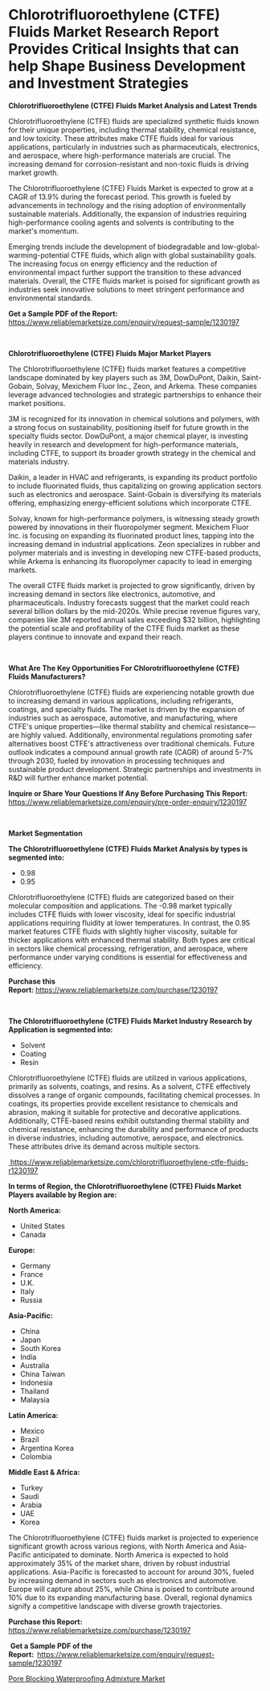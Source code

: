 <p><h1>Chlorotrifluoroethylene (CTFE) Fluids Market Research Report Provides Critical Insights that can help Shape Business Development and Investment Strategies</h1></p><p><strong>Chlorotrifluoroethylene (CTFE) Fluids Market Analysis and Latest Trends</strong></p>
<p><p>Chlorotrifluoroethylene (CTFE) fluids are specialized synthetic fluids known for their unique properties, including thermal stability, chemical resistance, and low toxicity. These attributes make CTFE fluids ideal for various applications, particularly in industries such as pharmaceuticals, electronics, and aerospace, where high-performance materials are crucial. The increasing demand for corrosion-resistant and non-toxic fluids is driving market growth.</p><p>The Chlorotrifluoroethylene (CTFE) Fluids Market is expected to grow at a CAGR of 13.9% during the forecast period. This growth is fueled by advancements in technology and the rising adoption of environmentally sustainable materials. Additionally, the expansion of industries requiring high-performance cooling agents and solvents is contributing to the market's momentum. </p><p>Emerging trends include the development of biodegradable and low-global-warming-potential CTFE fluids, which align with global sustainability goals. The increasing focus on energy efficiency and the reduction of environmental impact further support the transition to these advanced materials. Overall, the CTFE fluids market is poised for significant growth as industries seek innovative solutions to meet stringent performance and environmental standards.</p></p>
<p><strong>Get a Sample PDF of the Report:&nbsp;</strong> <a href="https://www.reliablemarketsize.com/enquiry/request-sample/1230197?utm_campaign=2255&utm_medium=2&utm_source=Github&utm_content=ia&utm_term=03022025&utm_id=chlorotrifluoroethylene-ctfe-fluids">https://www.reliablemarketsize.com/enquiry/request-sample/1230197</a></p>
<p>&nbsp;</p>
<p><strong>Chlorotrifluoroethylene (CTFE) Fluids Major Market Players</strong></p>
<p><p>The Chlorotrifluoroethylene (CTFE) fluids market features a competitive landscape dominated by key players such as 3M, DowDuPont, Daikin, Saint-Gobain, Solvay, Mexichem Fluor Inc., Zeon, and Arkema. These companies leverage advanced technologies and strategic partnerships to enhance their market positions.</p><p>3M is recognized for its innovation in chemical solutions and polymers, with a strong focus on sustainability, positioning itself for future growth in the specialty fluids sector. DowDuPont, a major chemical player, is investing heavily in research and development for high-performance materials, including CTFE, to support its broader growth strategy in the chemical and materials industry.</p><p>Daikin, a leader in HVAC and refrigerants, is expanding its product portfolio to include fluorinated fluids, thus capitalizing on growing application sectors such as electronics and aerospace. Saint-Gobain is diversifying its materials offering, emphasizing energy-efficient solutions which incorporate CTFE. </p><p>Solvay, known for high-performance polymers, is witnessing steady growth powered by innovations in their fluoropolymer segment. Mexichem Fluor Inc. is focusing on expanding its fluorinated product lines, tapping into the increasing demand in industrial applications. Zeon specializes in rubber and polymer materials and is investing in developing new CTFE-based products, while Arkema is enhancing its fluoropolymer capacity to lead in emerging markets.</p><p>The overall CTFE fluids market is projected to grow significantly, driven by increasing demand in sectors like electronics, automotive, and pharmaceuticals. Industry forecasts suggest that the market could reach several billion dollars by the mid-2020s. While precise revenue figures vary, companies like 3M reported annual sales exceeding $32 billion, highlighting the potential scale and profitability of the CTFE fluids market as these players continue to innovate and expand their reach.</p></p>
<p>&nbsp;</p>
<p><strong>What Are The Key Opportunities For Chlorotrifluoroethylene (CTFE) Fluids Manufacturers?</strong></p>
<p><p>Chlorotrifluoroethylene (CTFE) fluids are experiencing notable growth due to increasing demand in various applications, including refrigerants, coatings, and specialty fluids. The market is driven by the expansion of industries such as aerospace, automotive, and manufacturing, where CTFE's unique properties—like thermal stability and chemical resistance—are highly valued. Additionally, environmental regulations promoting safer alternatives boost CTFE's attractiveness over traditional chemicals. Future outlook indicates a compound annual growth rate (CAGR) of around 5-7% through 2030, fueled by innovation in processing techniques and sustainable product development. Strategic partnerships and investments in R&D will further enhance market potential.</p></p>
<p><strong>Inquire or Share Your Questions If Any Before Purchasing This Report:</strong> <a href="https://www.reliablemarketsize.com/enquiry/pre-order-enquiry/1230197?utm_campaign=2255&utm_medium=2&utm_source=Github&utm_content=ia&utm_term=03022025&utm_id=chlorotrifluoroethylene-ctfe-fluids">https://www.reliablemarketsize.com/enquiry/pre-order-enquiry/1230197</a></p>
<p>&nbsp;</p>
<p><strong>Market Segmentation</strong></p>
<p><strong>The Chlorotrifluoroethylene (CTFE) Fluids Market Analysis by types is segmented into:</strong></p>
<p><ul><li>0.98</li><li>0.95</li></ul></p>
<p><p>Chlorotrifluoroethylene (CTFE) fluids are categorized based on their molecular composition and applications. The -0.98 market typically includes CTFE fluids with lower viscosity, ideal for specific industrial applications requiring fluidity at lower temperatures. In contrast, the 0.95 market features CTFE fluids with slightly higher viscosity, suitable for thicker applications with enhanced thermal stability. Both types are critical in sectors like chemical processing, refrigeration, and aerospace, where performance under varying conditions is essential for effectiveness and efficiency.</p></p>
<p><strong>Purchase this Report:&nbsp;</strong><a href="https://www.reliablemarketsize.com/purchase/1230197?utm_campaign=2255&utm_medium=2&utm_source=Github&utm_content=ia&utm_term=03022025&utm_id=chlorotrifluoroethylene-ctfe-fluids">https://www.reliablemarketsize.com/purchase/1230197</a></p>
<p>&nbsp;</p>
<p><strong>The Chlorotrifluoroethylene (CTFE) Fluids Market Industry Research by Application is segmented into:</strong></p>
<p><ul><li>Solvent</li><li>Coating</li><li>Resin</li></ul></p>
<p><p>Chlorotrifluoroethylene (CTFE) fluids are utilized in various applications, primarily as solvents, coatings, and resins. As a solvent, CTFE effectively dissolves a range of organic compounds, facilitating chemical processes. In coatings, its properties provide excellent resistance to chemicals and abrasion, making it suitable for protective and decorative applications. Additionally, CTFE-based resins exhibit outstanding thermal stability and chemical resistance, enhancing the durability and performance of products in diverse industries, including automotive, aerospace, and electronics. These attributes drive its demand across multiple sectors.</p></p>
<p><a href="https://www.reliablemarketsize.com/chlorotrifluoroethylene-ctfe-fluids-r1230197?utm_campaign=2255&utm_medium=2&utm_source=Github&utm_content=ia&utm_term=03022025&utm_id=chlorotrifluoroethylene-ctfe-fluids">&nbsp;https://www.reliablemarketsize.com/chlorotrifluoroethylene-ctfe-fluids-r1230197</a></p>
<p><strong>In terms of Region, the Chlorotrifluoroethylene (CTFE) Fluids Market Players available by Region are:</strong></p>
<p>
    <p> <strong> North America: </strong>
        <ul>
            <li>United States</li>
            <li>Canada</li>
        </ul>
        </p> 
    <p> <strong> Europe: </strong>
        <ul>
            <li>Germany</li>
            <li>France</li>
            <li>U.K.</li>
            <li>Italy</li>
            <li>Russia</li>
        </ul>
        </p> 
    <p> <strong> Asia-Pacific: </strong>
        <ul>
            <li>China</li>
            <li>Japan</li>
            <li>South Korea</li>
            <li>India</li>
            <li>Australia</li>
            <li>China Taiwan</li>
            <li>Indonesia</li>
            <li>Thailand</li>
            <li>Malaysia</li>
        </ul>
        </p> 
    <p> <strong> Latin America: </strong>
        <ul>
            <li>Mexico</li>
            <li>Brazil</li>
            <li>Argentina Korea</li>
            <li>Colombia</li>
        </ul>
        </p> 
    <p> <strong> Middle East & Africa: </strong>
        <ul>
            <li>Turkey</li>
            <li>Saudi</li>
            <li>Arabia</li>
            <li>UAE</li>
            <li>Korea</li>
        </ul>
    </p>
    </p>
<p><p>The Chlorotrifluoroethylene (CTFE) fluids market is projected to experience significant growth across various regions, with North America and Asia-Pacific anticipated to dominate. North America is expected to hold approximately 35% of the market share, driven by robust industrial applications. Asia-Pacific is forecasted to account for around 30%, fueled by increasing demand in sectors such as electronics and automotive. Europe will capture about 25%, while China is poised to contribute around 10% due to its expanding manufacturing base. Overall, regional dynamics signify a competitive landscape with diverse growth trajectories.</p></p>
<p><strong>Purchase this Report: </strong><a href="https://www.reliablemarketsize.com/purchase/1230197?utm_campaign=2255&utm_medium=2&utm_source=Github&utm_content=ia&utm_term=03022025&utm_id=chlorotrifluoroethylene-ctfe-fluids">https://www.reliablemarketsize.com/purchase/1230197</a></p>
<p>&nbsp;<strong>Get a Sample PDF of the Report:&nbsp;&nbsp;</strong><a href="https://www.reliablemarketsize.com/enquiry/request-sample/1230197?utm_campaign=2255&utm_medium=2&utm_source=Github&utm_content=ia&utm_term=03022025&utm_id=chlorotrifluoroethylene-ctfe-fluids">https://www.reliablemarketsize.com/enquiry/request-sample/1230197</a></p>
<p><strong></strong></p>
<p><p><a href="https://github.com/kbollin866/Market-Research-Report-List-1/blob/main/pore-blocking-waterproofing-admixture-market.md?utm_campaign=2255&utm_medium=2&utm_source=Github&utm_content=ia&utm_term=03022025&utm_id=chlorotrifluoroethylene-ctfe-fluids">Pore Blocking Waterproofing Admixture Market</a></p></p>